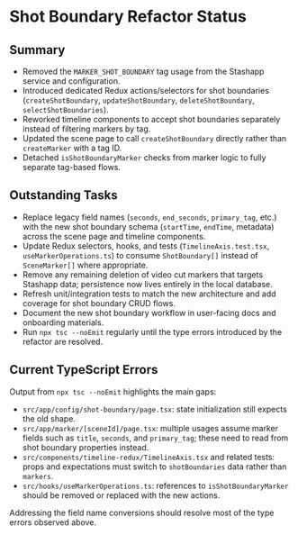 # Shot Boundary Refactor Status

## Summary
- Removed the `MARKER_SHOT_BOUNDARY` tag usage from the Stashapp service and configuration.
- Introduced dedicated Redux actions/selectors for shot boundaries (`createShotBoundary`, `updateShotBoundary`, `deleteShotBoundary`, `selectShotBoundaries`).
- Reworked timeline components to accept shot boundaries separately instead of filtering markers by tag.
- Updated the scene page to call `createShotBoundary` directly rather than `createMarker` with a tag ID.
- Detached `isShotBoundaryMarker` checks from marker logic to fully separate tag-based flows.

## Outstanding Tasks
- Replace legacy field names (`seconds`, `end_seconds`, `primary_tag`, etc.) with the new shot boundary schema (`startTime`, `endTime`, metadata) across the scene page and timeline components.
- Update Redux selectors, hooks, and tests (`TimelineAxis.test.tsx`, `useMarkerOperations.ts`) to consume `ShotBoundary[]` instead of `SceneMarker[]` where appropriate.
- Remove any remaining deletion of video cut markers that targets Stashapp data; persistence now lives entirely in the local database.
- Refresh unit/integration tests to match the new architecture and add coverage for shot boundary CRUD flows.
- Document the new shot boundary workflow in user-facing docs and onboarding materials.
- Run `npx tsc --noEmit` regularly until the type errors introduced by the refactor are resolved.

## Current TypeScript Errors
Output from `npx tsc --noEmit` highlights the main gaps:
- `src/app/config/shot-boundary/page.tsx`: state initialization still expects the old shape.
- `src/app/marker/[sceneId]/page.tsx`: multiple usages assume marker fields such as `title`, `seconds`, and `primary_tag`; these need to read from shot boundary properties instead.
- `src/components/timeline-redux/TimelineAxis.tsx` and related tests: props and expectations must switch to `shotBoundaries` data rather than `markers`.
- `src/hooks/useMarkerOperations.ts`: references to `isShotBoundaryMarker` should be removed or replaced with the new actions.

Addressing the field name conversions should resolve most of the type errors observed above.
